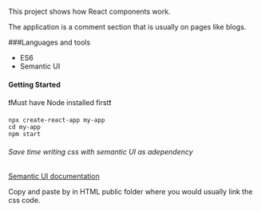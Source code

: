 This project shows how React components work.

The application is a comment section that is usually on pages like blogs.

###Languages and tools 
* ES6 
* Semantic UI

#### Getting Started 
:exclamation:Must have Node installed first:exclamation:
```
npx create-react-app my-app
cd my-app
npm start
```
###### Save time writing css with semantic UI as adependency
[Semantic UI documentation](https://semantic-ui.com)

Copy and paste by in HTML public folder where you would usually link the css code.




